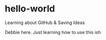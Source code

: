 # hello-world
Learning about GitHub &amp; Saving Ideas

Debbie here. Just learning how to use this ish

